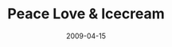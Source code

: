 ---
weight: 300
title: "Peace Love & Icecream"
subtitle:
description: "正規 3 輯 Part.A"
icon: library_music
date: 2009-04-15
images: []
---
